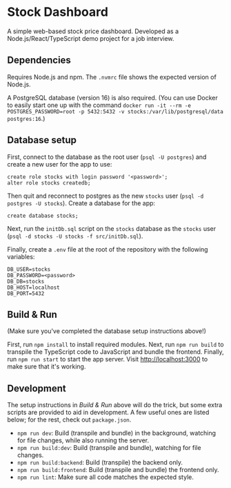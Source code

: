 # Stock Dashboard

A simple web-based stock price dashboard. Developed as a Node.js/React/TypeScript demo project for a job interview.

## Dependencies

Requires Node.js and npm. The `.nvmrc` file shows the expected version of Node.js.

A PostgreSQL database (version 16) is also required. (You can use Docker to easily start one up with the command `docker run -it --rm -e POSTGRES_PASSWORD=root -p 5432:5432 -v stocks:/var/lib/postgresql/data postgres:16`.)

## Database setup

First, connect to the database as the root user (`psql -U postgres`) and create a new user for the app to use:

```
create role stocks with login password '<password>';
alter role stocks createdb;
```

Then quit and reconnect to postgres as the new `stocks` user (`psql -d postgres -U stocks`). Create a database for the app:

```
create database stocks;
```

Next, run the `initDb.sql` script on the `stocks` database as the `stocks` user (`psql -d stocks -U stocks -f src/initDb.sql`).

Finally, create a `.env` file at the root of the repository with the following variables:

```
DB_USER=stocks
DB_PASSWORD=<password>
DB_DB=stocks
DB_HOST=localhost
DB_PORT=5432
```

## Build & Run

(Make sure you've completed the database setup instructions above!)

First, run `npm install` to install required modules. Next, run `npm run build` to transpile the TypeScript code to JavaScript and bundle the frontend. Finally, run `npm run start` to start the app server. Visit <http://localhost:3000> to make sure that it's working.

## Development

The setup instructions in *Build & Run* above will do the trick, but some extra scripts are provided to aid in development. A few useful ones are listed below; for the rest, check out `package.json`.

- `npm run dev`: Build (transpile and bundle) in the background, watching for file changes, while also running the server.
- `npm run build:dev`: Build (transpile and bundle), watching for file changes.
- `npm run build:backend`: Build (transpile) the backend only.
- `npm run build:frontend`: Build (transpile and bundle) the frontend only.
- `npm run lint`: Make sure all code matches the expected style.
